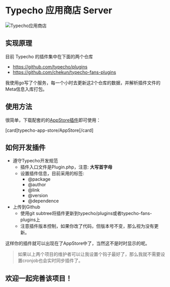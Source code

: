 Typecho 应用商店 Server
================

![Typecho应用商店][1]

## 实现原理

目前 Typecho 的插件集中在下面的两个仓库

- https://github.com/typecho/plugins
- https://github.com/chekun/typecho-fans-plugins

我使用go写了个服务，每一个小时去更新这2个仓库的数据，并解析插件文件的Meta信息入库打包。

## 使用方法

很简单，下载配套的的[AppStore插件][2]即可使用：

[card]typecho-app-store/AppStore[/card]

## 如何开发插件

- 遵守Typecho开发规范
    - 插件入口文件是Plugin.php，注意: **大写首字母**
    - 设置插件信息，目前采用的标签:
        * @package 
        * @author
        * @link
        * @version
        * @dependence
- 上传到Github
    - 使用git subtree将插件更新到typecho/plugins或者typecho-fans-plugins上
    - 注意插件版本控制，如果你改了代码，但版本号不变，那么视为没有更新。

这样你的插件就可以出现在了AppStore中了，当然这不是时时显示的呢。

> 如果以上两个项目的维护者可以让我设置个钩子最好了，那么我就不需要设置cronjob也会实时同步插件了。

## 欢迎一起完善该项目！

  [1]: http://chekun-blog.qiniudn.com/typecho-app-store-splash.png
  [2]: https://github.com/typecho-app-store/AppStore
